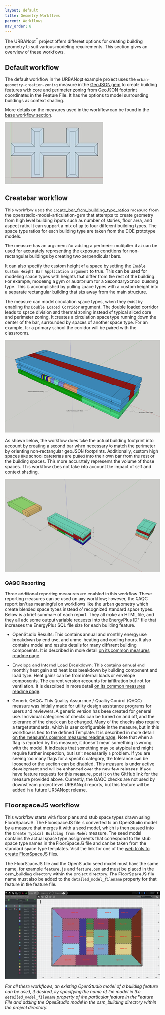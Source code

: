 ```yaml
---
layout: default
title: Geometry Workflows
parent: Workflows
nav_order: 8
---
```


The URBANopt<sup>&trade;</sup> project offers different options for creating building geometry to suit various
modeling requirements. This section gives an overview of these workflows.

## Default workflow

The default workflow in the URBANopt example project uses the `urban-geometry-creation-zoning`
measure in the [GeoJSON gem](https://urbanopt.github.io/urbanopt-geojson-gem/) to create building
features with core and perimeter zoning from GeoJSON footprint coordinates in the Feature File. It has the options to model surrounding buildings as context shading.

More details on the measures used in the
workflow can be found in the [base workflow section](../resources/customization/base_workflow.md).

![urbanopt measure workflow diagram](../doc_files/core_perimeter_zoning.jpg)


## Createbar workflow

This workflow uses the
[create_bar_from_building_type_ratios](https://github.com/NREL/openstudio-model-articulation-gem/tree/develop/lib/measures/create_bar_from_building_type_ratios)
measure from the openstudio-model-articulation-gem that attempts to create geometry from high level
building inputs such as number of stories, floor area, and aspect ratio. It can support a mix of up to four different building types. The space type ratios for each building type are taken from the DOE
prototype models.

The measure has an argument for adding a perimeter multiplier that can be used for accurately representing
the exposure conditions for non-rectangular buildings by creating two perpendicular bars.

It can also specify the custom height of a space by setting the `Enable
Custom Height Bar Application argument` to true. This can be used for modeling space types with heights that differ from the rest of the building. For example, modeling a gym or auditorium for a
SecondarySchool building type. This is accomplished by pulling space types with a custom height into a separate rectangular building that sits away from the main structure.

The measure can model circulation space types, when they exist by enabling the `Double Loaded Corridor`
argument. The double loaded corridor leads to space division and thermal zoning instead of typical
sliced core and perimeter zoning. It creates a circulation space type running down the center of the
bar, surrounded by spaces of another space type. For an example, for a primary school the corridor will be paired with the classrooms.

![create_bar measure workflow diagram a](../doc_files/create_bar.png)

As shown below, the workflow does take the actual building footprint into account by creating a second bar when necessary to match the perimeter by orienting non-rectangular geoJSON footprints. Additionally, custom high spaces like school cafeterias are pulled into their own bar from the rest of the building spaces. This more accurately represents the volume of those spaces. This workflow does not take into account the impact of self and context shading.

![create_bar measure workflow diagram b](../doc_files/create_bar_b.png)

### QAQC Reporting
Three additional reporting measures are enabled in this workflow. These reporting measures can be used on any workflow; however, the QAQC report isn't as meaningful on workflows like the urban geometry which create blended space types instead of recognized standard space types. Below is a brief summary of each report. They all make an HTML file, and they all add some output variable requests into the EnergyPlus IDF file that increases the EnergyPlus SQL file size for each building feature.

* OpenStudio Results: This contains annual and monthly energy use breakdown by end use, and unmet heating and cooling hours. It also contains model and results details for many different building components. It is described in more detail [on its common measures readme page](https://github.com/NREL/openstudio-common-measures-gem/tree/develop/lib/measures/openstudio_results).

* Envelope and Internal Load Breakdown: This contains annual and monthly heat gain and heat loss breakdown by building component and load type. Heat gains can be from internal loads or envelope components. The current version accounts for infiltration but not for ventilation.  It is described in more detail [on its common measures readme page](https://github.com/NREL/openstudio-common-measures-gem/tree/develop/lib/measures/envelope_and_internal_load_breakdown). 

* Generic QAQC: This Quality Assurance / Quality Control (QAQC) measure was initially made for utility design assistance programs for users and reviewers. A generic version has been created for general use. Individual categories of checks can be turned on and off, and the tolerance of the check can be changed. Many of the checks also require a target standards, which is user configurable in the measure, but in this workflow is tied to the defined Template. It is described in more detail [on the measure's common measures readme page](https://github.com/NREL/openstudio-common-measures-gem/tree/develop/lib/measures/generic_qaqc). Note that when a flag is reported by this measure, it doesn't mean something is wrong with the model. It indicates that something may be atypical and might require further inspection, but isn't necessarily a problem. If you are seeing too many flags for a specific category, the tolerance can be loosened or the section can be disabled. This measure is under active development and will be enhanced over the new few releases. If you have feature requests for this measure, post it on the GitHub link for the measure provided above. Currently, the QAQC checks are not used by downstream project level URBANopt reports, but this feature will be added in a future URBANopt release. 

## FloorspaceJS workflow

This workflow starts with floor plans and stub space types drawn using FloorSpaceJS. The
FloorspaceJS file is converted to an OpenStudio model by a measure that merges it with a seed model,
which is then passed into the `Create Typical Building from Model` measure. The seed model contains
the actual space type assignments that correspond to the stub space type names in the FloorSpaceJS
file and can be taken from the standard space type templates. Visit the link for one of the [web tools to create FloorSpaceJS](https://nrel.github.io/floorspace.js/) files. 

The FloorSpaceJS file and the OpenStudio seed model must have the same name, for example
`feature.js` and `feature.osm` and must be placed in
the osm_building directory within the project directory. The FloorSpaceJS file name must also be added to the
`detailed_model_filename` property for that feature in the feature file.

![FloorSpaceJS measure workflow diagram](../doc_files/floorspace_js.png)

*For all these workflows, an existing OpenStudio model of a building feature can be used, if desired, by
specifying the name of the model in the `detailed_model_filename` property of the particular feature in the Feature File and adding the OpenStudio model in the osm_building directory within the project directory.*
